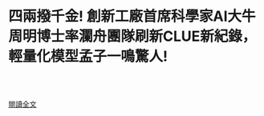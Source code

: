 # 四兩撥千金! 創新工廠首席科學家AI大牛周明博士率瀾舟團隊刷新CLUE新紀錄，輕量化模型孟子一鳴驚人! 

<!--more-->
<!--476-->

<br><br/>

[閱讀全文](https://m.facebook.com/story.php?story_fbid=363980638424108&id=100044365242123)


